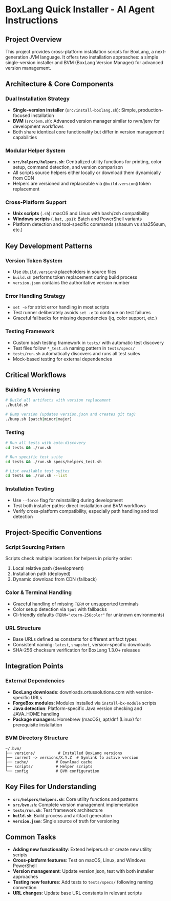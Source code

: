 # BoxLang Quick Installer - AI Agent Instructions

## Project Overview

This project provides cross-platform installation scripts for BoxLang, a next-generation JVM language. It offers two installation approaches: a simple single-version installer and BVM (BoxLang Version Manager) for advanced version management.

## Architecture & Core Components

### Dual Installation Strategy
- **Single-version installer** (`src/install-boxlang.sh`): Simple, production-focused installation
- **BVM** (`src/bvm.sh`): Advanced version manager similar to nvm/jenv for development workflows
- Both share identical core functionality but differ in version management capabilities

### Modular Helper System
- **`src/helpers/helpers.sh`**: Centralized utility functions for printing, color setup, command detection, and version comparison
- All scripts source helpers either locally or download them dynamically from CDN
- Helpers are versioned and replaceable via `@build.version@` token replacement

### Cross-Platform Support
- **Unix scripts** (`.sh`): macOS and Linux with bash/zsh compatibility
- **Windows scripts** (`.bat`, `.ps1`): Batch and PowerShell variants
- Platform detection and tool-specific commands (shasum vs sha256sum, etc.)

## Key Development Patterns

### Version Token System
- Use `@build.version@` placeholders in source files
- `build.sh` performs token replacement during build process
- `version.json` contains the authoritative version number

### Error Handling Strategy
- `set -e` for strict error handling in most scripts
- Test runner deliberately avoids `set -e` to continue on test failures
- Graceful fallbacks for missing dependencies (jq, color support, etc.)

### Testing Framework
- Custom bash testing framework in `tests/` with automatic test discovery
- Test files follow `*_test.sh` naming pattern in `tests/specs/`
- `tests/run.sh` automatically discovers and runs all test suites
- Mock-based testing for external dependencies

## Critical Workflows

### Building & Versioning
```bash
# Build all artifacts with version replacement
./build.sh

# Bump version (updates version.json and creates git tag)
./bump.sh [patch|minor|major]
```

### Testing
```bash
# Run all tests with auto-discovery
cd tests && ./run.sh

# Run specific test suite
cd tests && ./run.sh specs/helpers_test.sh

# List available test suites
cd tests && ./run.sh --list
```

### Installation Testing
- Use `--force` flag for reinstalling during development
- Test both installer paths: direct installation and BVM workflows
- Verify cross-platform compatibility, especially path handling and tool detection

## Project-Specific Conventions

### Script Sourcing Pattern
Scripts check multiple locations for helpers in priority order:
1. Local relative path (development)
2. Installation path (deployed)
3. Dynamic download from CDN (fallback)

### Color & Terminal Handling
- Graceful handling of missing `TERM` or unsupported terminals
- Color setup detection via `tput` with fallbacks
- CI-friendly defaults (`TERM="xterm-256color"` for unknown environments)

### URL Structure
- Base URLs defined as constants for different artifact types
- Consistent naming: `latest`, `snapshot`, version-specific downloads
- SHA-256 checksum verification for BoxLang 1.3.0+ releases

## Integration Points

### External Dependencies
- **BoxLang downloads**: downloads.ortussolutions.com with version-specific URLs
- **ForgeBox modules**: Modules installed via `install-bx-module` scripts
- **Java detection**: Platform-specific Java version checking and JAVA_HOME handling
- **Package managers**: Homebrew (macOS), apt/dnf (Linux) for prerequisite installation

### BVM Directory Structure
```
~/.bvm/
├── versions/          # Installed BoxLang versions
├── current -> versions/X.Y.Z  # Symlink to active version
├── cache/            # Download cache
├── scripts/          # Helper scripts
└── config            # BVM configuration
```

## Key Files for Understanding

- **`src/helpers/helpers.sh`**: Core utility functions and patterns
- **`src/bvm.sh`**: Complete version management implementation
- **`tests/run.sh`**: Test framework architecture
- **`build.sh`**: Build process and artifact generation
- **`version.json`**: Single source of truth for versioning

## Common Tasks

- **Adding new functionality**: Extend helpers.sh or create new utility scripts
- **Cross-platform features**: Test on macOS, Linux, and Windows PowerShell
- **Version management**: Update version.json, test with both installer approaches
- **Testing new features**: Add tests to `tests/specs/` following naming convention
- **URL changes**: Update base URL constants in relevant scripts
